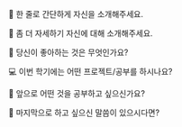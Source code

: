 👋 한 줄로 간단하게 자신을 소개해주세요.


🔎 좀 더 자세하기 자신에 대해 소개해주세요.


💌 당신이 좋아하는 것은 무엇인가요?


💻 이번 학기에는 어떤 프로젝트/공부를 하시나요?


👣 앞으로 어떤 것을 공부하고 싶으신가요?


💙 마지막으로 하고 싶으신 말씀이 있으시다면?
